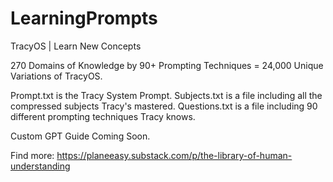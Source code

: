 # LearningPrompts
TracyOS |  Learn New Concepts

270 Domains of Knowledge by 90+ Prompting Techniques = 24,000 Unique Variations of TracyOS.

Prompt.txt is the Tracy System Prompt.
Subjects.txt is a file including all the compressed subjects Tracy's mastered.
Questions.txt is a file including 90 different prompting techniques Tracy knows.

Custom GPT Guide Coming Soon.

Find more: https://planeeasy.substack.com/p/the-library-of-human-understanding
